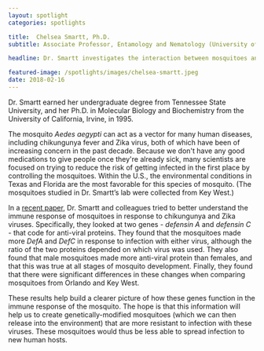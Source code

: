 ```yaml
---
layout: spotlight
categories: spotlights

title:  Chelsea Smartt, Ph.D.
subtitle: Associate Professor, Entamology and Nematology (University of Florida)

headline: Dr. Smartt investigates the interaction between mosquitoes and viruses that infect humans (e.g., West Nile virus) to better understand how to predict and prevent outbreaks.

featured-image: /spotlights/images/chelsea-smartt.jpeg
date: 2018-02-16
---
```


Dr. Smartt earned her undergraduate degree from Tennessee State University, and her Ph.D. in Molecular Biology and Biochemistry from the University of California, Irvine, in 1995.

The mosquito <i>Aedes aegypti</i> can act as a vector for many human diseases, including chikungunya fever and Zika virus, both of which have been of increasing concern in the past decade. Because we don't have any good medications to give people once they're already sick, many scientists are focused on trying to reduce the risk of getting infected in the first place by controlling the mosquitoes. Within the U.S., the environmental conditions in Texas and Florida are the most favorable for this species of mosquito. (The mosquitoes studied in Dr. Smartt’s lab were collected from Key West.)

In a <a class="light-bg" href="https://academic.oup.com/jme/article-abstract/55/1/78/4107098" target="_blank" rel="noopener noreferrer">recent paper</a>, Dr. Smartt and colleagues tried to better understand the immune response of mosquitoes in response to chikungunya and Zika viruses. Specifically, they looked at two genes - <i>defensin A</i> and <i>defensin C</i> - that code for anti-viral proteins. They found that the mosquitoes made more <i>DefA</i> and <i>DefC</i> in response to infection with either virus, although the ratio of the two proteins depended on which virus was used. They also found that male mosquitoes made more anti-viral protein than females, and that this was true at all stages of mosquito development. Finally, they found that there were significant differences in these changes when comparing mosquitoes from Orlando and Key West.

These results help build a clearer picture of how these genes function in the immune response of the mosquito. The hope is that this information will help us to create genetically-modified mosquitoes (which we can then release into the environment) that are more resistant to infection with these viruses. These mosquitoes would thus be less able to spread infection to new human hosts.
